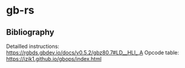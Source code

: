 # gb-rs

## Bibliography

Detailled instructions: https://rgbds.gbdev.io/docs/v0.5.2/gbz80.7#LD__HLI_,A
Opcode table: https://izik1.github.io/gbops/index.html